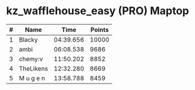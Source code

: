 # kz_wafflehouse_easy (PRO) Maptop

|  # | Name | Time | Points |
|-------------- | -------------- | -------------- | -------------- | 
| 1 | Blacky | 04:39.656 | 10000 | 
| 2 | ambi | 06:08.538 | 9686 | 
| 3 | chemy:v | 11:50.202 | 8852 | 
| 4 | TheLikens | 12:32.280 | 8669 | 
| 5 | M u g e n | 13:58.788 | 8459 | 


